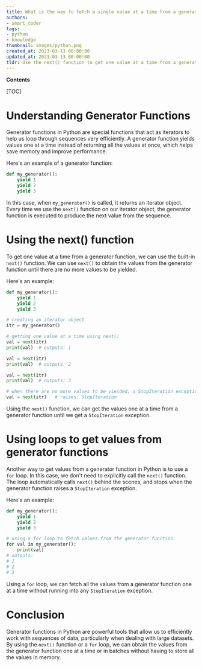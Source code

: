 ```yaml
---
title: What is the way to fetch a single value at a time from a generator function in python?
authors:
- smart_coder
tags:
- python
- knowledge
thumbnail: images/python.png
created_at: 2023-03-13 00:00:00
updated_at: 2023-03-13 00:00:00
tldr: Use the next() function to get one value at a time from a generator function in Python.
---
```


**Contents**

[TOC]

# Understanding Generator Functions 

Generator functions in Python are special functions that act as iterators to help us loop through sequences very efficiently. 
A generator function yields values one at a time instead of returning all the values at once, which helps save memory and improve performance. 

Here's an example of a generator function:
```python
def my_generator():
    yield 1
    yield 2
    yield 3
```

In this case, when `my_generator()` is called, it returns an iterator object. Every time we use the `next()` function on our iterator object, the generator function is executed to produce the next value from the sequence.

# Using the next() function

To get one value at a time from a generator function, we can use the built-in `next()` function.
We can use `next()` to obtain the values from the generator function until there are no more values to be yielded. 

Here's an example:
```python
def my_generator():
    yield 1
    yield 2
    yield 3

# creating an iterator object
itr = my_generator()

# getting one value at a time using next()
val = next(itr)
print(val)  # outputs: 1

val = next(itr)
print(val)  # outputs: 2

val = next(itr)
print(val)  # outputs: 3

# when there are no more values to be yielded, a StopIteration exception is raised
val = next(itr)   # raises: StopIteration
```

Using the `next()` function, we can get the values one at a time from a generator function until we get a `StopIteration` exception. 


# Using loops to get values from generator functions

Another way to get values from a generator function in Python is to use a `for` loop. 
In this case, we don't need to explicitly call the `next()` function. The loop automatically calls `next()` behind the scenes, and stops when the generator function raises a `StopIteration` exception.

Here's an example:
```python
def my_generator():
    yield 1
    yield 2
    yield 3 

# using a for loop to fetch values from the generator function
for val in my_generator():
    print(val)
# outputs:
# 1
# 2
# 3
```

Using a `for` loop, we can fetch all the values from a generator function one at a time without running into any `StopIteration` exception.

# Conclusion
Generator functions in Python are powerful tools that allow us to efficiently work with sequences of data, particularly when dealing with large datasets. By using the `next()` function or a `for` loop, we can obtain the values from the generator function one at a time or in batches without having to store all the values in memory.
